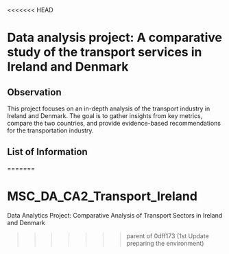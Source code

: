 <<<<<<< HEAD
# Data analysis project: A comparative study of the transport services in Ireland and Denmark

## Observation

This project focuses on an in-depth analysis of the transport industry in Ireland and Denmark. The goal is to gather insights from key metrics, compare the two countries, and provide evidence-based recommendations for the transportation industry.

## List of Information
=======
# MSC_DA_CA2_Transport_Ireland
Data Analytics Project: Comparative Analysis of Transport Sectors in Ireland and Denmark
>>>>>>> parent of 0dff173 (1st Update preparing the environment)
